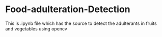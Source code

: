 # Food-adulteration-Detection
This is .ipynb file which has the source to detect the adulterants in fruits and vegetables using opencv
